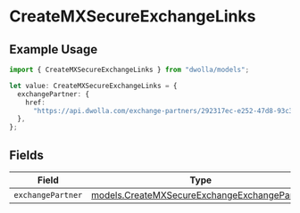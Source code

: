 # CreateMXSecureExchangeLinks

## Example Usage

```typescript
import { CreateMXSecureExchangeLinks } from "dwolla/models";

let value: CreateMXSecureExchangeLinks = {
  exchangePartner: {
    href:
      "https://api.dwolla.com/exchange-partners/292317ec-e252-47d8-93c3-2d128e037aa4",
  },
};
```

## Fields

| Field                                                                                              | Type                                                                                               | Required                                                                                           | Description                                                                                        |
| -------------------------------------------------------------------------------------------------- | -------------------------------------------------------------------------------------------------- | -------------------------------------------------------------------------------------------------- | -------------------------------------------------------------------------------------------------- |
| `exchangePartner`                                                                                  | [models.CreateMXSecureExchangeExchangePartner](../models/createmxsecureexchangeexchangepartner.md) | :heavy_minus_sign:                                                                                 | N/A                                                                                                |